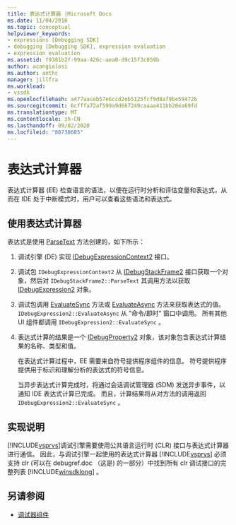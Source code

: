 ```yaml
---
title: 表达式计算器 |Microsoft Docs
ms.date: 11/04/2016
ms.topic: conceptual
helpviewer_keywords:
- expressions [Debugging SDK]
- debugging [Debugging SDK], expression evaluation
- expression evaluation
ms.assetid: f9381b2f-99aa-426c-aea0-d9c15f3c859b
author: acangialosi
ms.author: anthc
manager: jillfra
ms.workload:
- vssdk
ms.openlocfilehash: a477aaceb57e6ccd2eb5125fcf9d8af9be59472b
ms.sourcegitcommit: 6cfffa72af599a9d667249caaaa411bb28ea69fd
ms.translationtype: MT
ms.contentlocale: zh-CN
ms.lasthandoff: 09/02/2020
ms.locfileid: "80738685"
---
```

# <a name="expression-evaluator"></a>表达式计算器
表达式计算器 (EE) 检查语言的语法，以便在运行时分析和评估变量和表达式，从而在 IDE 处于中断模式时，用户可以查看这些语法和表达式。

## <a name="use-expression-evaluators"></a>使用表达式计算器
 表达式是使用 [ParseText](../../extensibility/debugger/reference/idebugexpressioncontext2-parsetext.md) 方法创建的，如下所示：

1. 调试引擎 (DE) 实现 [IDebugExpressionContext2](../../extensibility/debugger/reference/idebugexpressioncontext2.md) 接口。

2. 调试包 `IDebugExpressionContext2` 从 [IDebugStackFrame2](../../extensibility/debugger/reference/idebugstackframe2.md) 接口获取一个对象，然后对 `IDebugStackFrame2::ParseText` 其调用方法以获取 [IDebugExpression2](../../extensibility/debugger/reference/idebugexpression2.md) 对象。

3. 调试包调用 [EvaluateSync](../../extensibility/debugger/reference/idebugexpression2-evaluatesync.md) 方法或 [EvaluateAsync](../../extensibility/debugger/reference/idebugexpression2-evaluateasync.md) 方法来获取表达式的值。 `IDebugExpression2::EvaluateAsync` 从 "命令/即时" 窗口中调用。 所有其他 UI 组件都调用 `IDebugExpression2::EvaluateSync` 。

4. 表达式计算的结果是一个 [IDebugProperty2](../../extensibility/debugger/reference/idebugproperty2.md) 对象，该对象包含表达式计算结果的名称、类型和值。

   在表达式计算过程中，EE 需要来自符号提供程序组件的信息。 符号提供程序提供用于标识和理解分析的表达式的符号信息。

   当异步表达式计算完成时，将通过会话调试管理器 (SDM) 发送异步事件，以通知 IDE 表达式计算已完成。 而且，计算结果将从对方法的调用返回 `IDebugExpression2::EvaluateSync` 。

## <a name="implementation-notes"></a>实现说明
 [!INCLUDE[vsprvs](../../code-quality/includes/vsprvs_md.md)]调试引擎需要使用公共语言运行时 (CLR) 接口与表达式计算器进行通信。 因此，与调试引擎一起使用的表达式计算器 [!INCLUDE[vsprvs](../../code-quality/includes/vsprvs_md.md)] 必须支持 clr (可以在 debugref.doc （这是) 的一部分）中找到所有 clr 调试接口的完整列表 [!INCLUDE[winsdklong](../../deployment/includes/winsdklong_md.md)] 。

## <a name="see-also"></a>另请参阅
- [调试器组件](../../extensibility/debugger/debugger-components.md)

